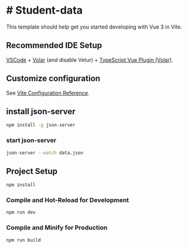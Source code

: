 # # Student-data

This template should help get you started developing with Vue 3 in Vite.

## Recommended IDE Setup

[VSCode](https://code.visualstudio.com/) + [Volar](https://marketplace.visualstudio.com/items?itemName=Vue.volar) (and disable Vetur) + [TypeScript Vue Plugin (Volar)](https://marketplace.visualstudio.com/items?itemName=Vue.vscode-typescript-vue-plugin).

## Customize configuration

See [Vite Configuration Reference](https://vitejs.dev/config/).
## install json-server

```sh
npm install -g json-server
```

### start json-server

```sh
json-server --watch data.json
```

## Project Setup
   
```sh
npm install
```

### Compile and Hot-Reload for Development

```sh
npm run dev
```

### Compile and Minify for Production

```sh
npm run build
```

